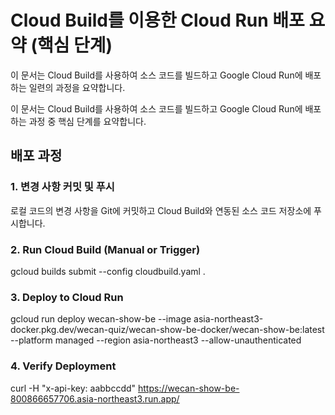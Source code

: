 # Cloud Build를 이용한 Cloud Run 배포 요약 (핵심 단계)

이 문서는 Cloud Build를 사용하여 소스 코드를 빌드하고 Google Cloud Run에 배포하는 일련의 과정을 요약합니다.

이 문서는 Cloud Build를 사용하여 소스 코드를 빌드하고 Google Cloud Run에 배포하는 과정 중 핵심 단계를 요약합니다.

## 배포 과정

### 1. 변경 사항 커밋 및 푸시

로컬 코드의 변경 사항을 Git에 커밋하고 Cloud Build와 연동된 소스 코드 저장소에 푸시합니다.

### 2. Run Cloud Build (Manual or Trigger)

gcloud builds submit --config cloudbuild.yaml .

### 3. Deploy to Cloud Run

gcloud run deploy wecan-show-be --image asia-northeast3-docker.pkg.dev/wecan-quiz/wecan-show-be-docker/wecan-show-be:latest --platform managed --region asia-northeast3 --allow-unauthenticated

### 4. Verify Deployment

curl -H "x-api-key: aabbccdd" https://wecan-show-be-800866657706.asia-northeast3.run.app/
